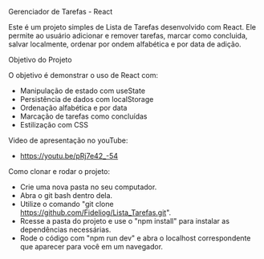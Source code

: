 Gerenciador de Tarefas - React

Este é um projeto simples de Lista de Tarefas desenvolvido com React. Ele permite ao usuário adicionar e remover tarefas, marcar como concluida, salvar localmente, ordenar por ondem alfabética e por data de adição.

Objetivo do Projeto

O objetivo é demonstrar o uso de React com:
- Manipulação de estado com useState
- Persistência de dados com localStorage
- Ordenação alfabética e por data
- Marcação de tarefas como concluídas
- Estilização com CSS

Video de apresentação no youTube:

- https://youtu.be/pRj7e42_-54

Como clonar e rodar o projeto:

- Crie uma nova pasta no seu computador.
- Abra o git bash dentro dela.
- Utilize o comando "git clone https://github.com/Fideliog/Lista_Tarefas.git".
- Rcesse a pasta do projeto e use o "npm install" para instalar as dependências necessárias.
- Rode o código com "npm run dev" e abra o localhost correspondente que aparecer para você em um navegador.